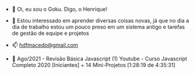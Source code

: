 - 👋 Oi, eu sou o Goku. Digo, o Henrique!
- 👀 Estou interessado em aprender diversas coisas novas, já que no dia a dia de trabalho estou um pouco preso em um sistema antigo e tarefas de gestão de equipe e projetos
- 📫 hdfmacedo@gmail.com

- 🌱 Ago/2021 - Revisão Básica Javascript
  (1) Youtube - Curso Javascript Completo 2020 [Iniciantes] + 14 Mini-Projetos [1:28:19 de 4:35:31]

<!---
hdfm2022/hdfm2022 is a ✨ special ✨ repository because its `README.md` (this file) appears on your GitHub profile.
You can click the Preview link to take a look at your changes.
--->
